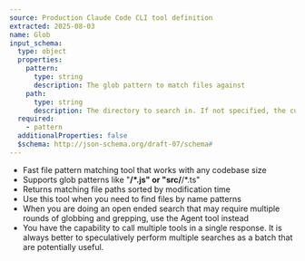 ```yaml
---
source: Production Claude Code CLI tool definition
extracted: 2025-08-03
name: Glob
input_schema:
  type: object
  properties:
    pattern:
      type: string
      description: The glob pattern to match files against
    path:
      type: string
      description: The directory to search in. If not specified, the current working directory will be used. IMPORTANT: Omit this field to use the default directory. DO NOT enter "undefined" or "null" - simply omit it for the default behavior. Must be a valid directory path if provided.
  required:
    - pattern
  additionalProperties: false
  $schema: http://json-schema.org/draft-07/schema#
---
```


- Fast file pattern matching tool that works with any codebase size
- Supports glob patterns like "**/*.js" or "src/**/*.ts"
- Returns matching file paths sorted by modification time
- Use this tool when you need to find files by name patterns
- When you are doing an open ended search that may require multiple rounds of globbing and grepping, use the Agent tool instead
- You have the capability to call multiple tools in a single response. It is always better to speculatively perform multiple searches as a batch that are potentially useful.
